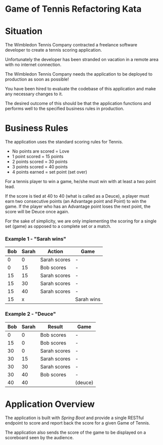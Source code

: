 # Game of Tennis Refactoring Kata

# Situation

The Wimbledon Tennis Company contracted a freelance software developer to create a tennis scoring application.

Unfortunately the developer has been stranded on vacation in a remote area with no internet connection.

The Wimbledon Tennis Company needs the application to be deployed to production as soon as possible!

You have been hired to evaluate the codebase of this application and make any necessary changes to it.

The desired outcome of this should be that the application functions and performs well to the specified business rules in production.

# Business Rules 

The application uses the standard scoring rules for Tennis. 

- No points are scored = Love
- 1 point scored = 15 points
- 2 points scored = 30 points
- 3 points scored = 40 points
- 4 points earned = set point (set over)

For a tennis player to win a game, he/she must win with at least a two point lead.

If the score is tied at 40 to 40 (what is called as a Deuce), a player must earn two consecutive points (an Advantage point and Point) to win the game. If the player who has an Advantage point loses the next point, the score will be Deuce once again.

For the sake of simplicity, we are only implementing the scoring for a single set (game) as opposed to a complete set or a match.

### Example 1 - "Sarah wins"

| Bob | Sarah | Action       | Game        |
|-----|-------|--------------|-------------|
| 0   | 0     | Sarah scores | -           |
| 0   | 15    | Bob scores   | -           |
| 15  | 15    | Sarah scores | -           |
| 15  | 30    | Sarah scores | -           |
| 15  | 40    | Sarah scores | -           |
| 15  | x     |              | Sarah wins  |

### Example 2 - "Deuce"

| Bob | Sarah | Result       | Game              |
|-----|-------|--------------|-------------------|
| 0   | 0     | Bob scores   | -                 |
| 15  | 0     | Bob scores   | -                 |
| 30  | 0     | Sarah scores | -                 |
| 30  | 15    | Sarah scores | -                 |
| 30  | 30    | Sarah scores | -                 |
| 30  | 40    | Bob scores   | -                 |
| 40  | 40    |              | (deuce)           |

# Application Overview

The application is built with *Spring Boot* and provide a single RESTful endpoint to score and report back the score for a given Game of Tennis.

The application also sends the score of the game to be displayed on a scoreboard seen by the audience.


